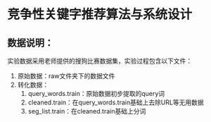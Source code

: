 # 竞争性关键字推荐算法与系统设计
## 数据说明：
实验数据采用老师提供的搜狗比赛数据集，实验过程包含以下文件：
1. 原始数据：raw文件夹下的数据文件
2. 转化数据：
   1. query_words.train：原始数据初步提取的query词
   2. cleaned.train：在query_words.train基础上去除URL等无用数据
   3. seg_list.train：在cleaned.train基础上分词